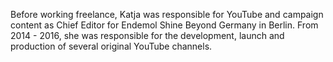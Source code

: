 Before working freelance, Katja was responsible for YouTube and campaign content as Chief Editor for Endemol Shine Beyond Germany in Berlin.
From 2014 - 2016, she was responsible for the development, launch and production of several original YouTube channels.
